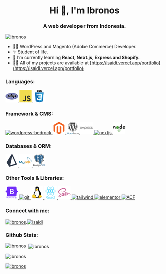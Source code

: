 <h1 align="center">Hi 👋, I'm Ibronos</h1>
<h3 align="center">A web developer from Indonesia.</h3>
<p align="left">
  <img src="https://komarev.com/ghpvc/?username=ibronos&label=Profile%20views&color=0e75b6&style=flat" alt="ibronos" />
</p>

- 👩‍🏭 WordPress and Magento (Adobe Commerce) Developer.
- ✨ Student of life. 
- 🌱 I’m currently learning **React, Next.js, Express and Shopify.** 
- 👨‍💻 All of my projects are available at [https://isaidi.vercel.app/portfolio](https://isaidi.vercel.app/portfolio) 


<h3 align="left">Languages:</h3>
<a href="https://www.php.net" target="_blank" rel="noreferrer">
    <img src="https://raw.githubusercontent.com/devicons/devicon/master/icons/php/php-original.svg" alt="php" width="40" height="40" />
</a>
<a href="https://developer.mozilla.org/en-US/docs/Web/JavaScript" target="_blank" rel="noreferrer">
    <img src="https://raw.githubusercontent.com/devicons/devicon/master/icons/javascript/javascript-original.svg" alt="javascript" width="40" height="40" />
</a>
<a href="https://www.w3schools.com/css/" target="_blank" rel="noreferrer">
    <img src="https://raw.githubusercontent.com/devicons/devicon/master/icons/css3/css3-original-wordmark.svg" alt="css3" width="40" height="40" />
</a>
  
  
<h3 align="left">Framework & CMS:</h3>
<a href="https://roots.io/bedrock/" target="_blank" rel="noreferrer">
    <img src="https://camo.githubusercontent.com/760b4dd0c64160863375115020f822563ac62eaf26761cde4fd26e8a4e70040a/68747470733a2f2f63646e2e726f6f74732e696f2f6170702f75706c6f6164732f6c6f676f2d626564726f636b2e737667" alt="wordpress-bedrock" width="auto" height="34" />
</a>
<a href="https://about.magento.com/Magento-Commerce" target="_blank" rel="noreferrer">
    <img src="https://raw.githubusercontent.com/devicons/devicon/master/icons/magento/magento-original.svg" alt="magento" width="40" height="40" />
</a>
<a href="https://wordpress.org/" target="_blank" rel="noreferrer">
    <img src="https://raw.githubusercontent.com/devicons/devicon/master/icons/wordpress/wordpress-original.svg" alt="wordpress" width="40" height="40" />
</a>
<a href="https://expressjs.com" target="_blank" rel="noreferrer">
    <img src="https://raw.githubusercontent.com/devicons/devicon/master/icons/express/express-original-wordmark.svg" alt="express" width="40" height="40" />
</a>
<a href="https://nextjs.org/" target="_blank" rel="noreferrer">
    <img src="https://cdn.worldvectorlogo.com/logos/nextjs-2.svg" alt="nextjs" width="40" height="40" />
</a>
<a href="https://nodejs.org" target="_blank" rel="noreferrer">
    <img src="https://raw.githubusercontent.com/devicons/devicon/master/icons/nodejs/nodejs-original-wordmark.svg" alt="nodejs" width="40" height="40" />
</a>

  


<h3 align="left">Databases & ORM:</h3>
<a href="https://www.prisma.io/" target="_blank" rel="noreferrer">
    <img src="https://raw.githubusercontent.com/devicons/devicon/master/icons/prisma/prisma-original.svg" alt="prisma" width="40" height="40" />
</a>
<a href="https://www.mysql.com/" target="_blank" rel="noreferrer">
    <img src="https://raw.githubusercontent.com/devicons/devicon/master/icons/mysql/mysql-original-wordmark.svg" alt="mysql" width="40" height="40" />
</a>
<a href="https://www.postgresql.org" target="_blank" rel="noreferrer">
    <img src="https://raw.githubusercontent.com/devicons/devicon/master/icons/postgresql/postgresql-original-wordmark.svg" alt="postgresql" width="40" height="40" />
</a>





<h3 align="left">Other Tools & Libraries:</h3>
<p align="left">
  <a href="https://getbootstrap.com" target="_blank" rel="noreferrer">
    <img src="https://raw.githubusercontent.com/devicons/devicon/master/icons/bootstrap/bootstrap-plain-wordmark.svg" alt="bootstrap" width="40" height="40" />
  </a>
  <a href="https://git-scm.com/" target="_blank" rel="noreferrer">
    <img src="https://www.vectorlogo.zone/logos/git-scm/git-scm-icon.svg" alt="git" width="40" height="40" />
  </a>
  <a href="https://www.linux.org/" target="_blank" rel="noreferrer">
    <img src="https://raw.githubusercontent.com/devicons/devicon/master/icons/linux/linux-original.svg" alt="linux" width="40" height="40" />
  </a>
  <a href="https://reactjs.org/" target="_blank" rel="noreferrer">
    <img src="https://raw.githubusercontent.com/devicons/devicon/master/icons/react/react-original-wordmark.svg" alt="react" width="40" height="40" />
  </a>
  <a href="https://sass-lang.com" target="_blank" rel="noreferrer">
    <img src="https://raw.githubusercontent.com/devicons/devicon/master/icons/sass/sass-original.svg" alt="sass" width="40" height="40" />
  </a>
  <a href="https://tailwindcss.com/" target="_blank" rel="noreferrer">
    <img src="https://www.vectorlogo.zone/logos/tailwindcss/tailwindcss-icon.svg" alt="tailwind" width="40" height="40" />
  </a>
  <a href="https://elementor.com/" target="_blank" rel="noreferrer">
    <img src="https://elementor.com/marketing/wp-content/uploads/2021/10/Elementor-Logo-Symbol-Red.svg" alt="elementor" width="40" height="40" />
  </a>
  <a href="https://www.advancedcustomfields.com/" target="_blank" rel="noreferrer">
    <img src="https://ps.w.org/advanced-custom-fields/assets/icon-256x256.png" alt="ACF" width="40" height="40" />
  </a>
</p>


<h3 align="left">Connect with me:</h3>
<p align="left">
  <a href="https://twitter.com/ibronos" target="blank">
    <img align="center" src="https://raw.githubusercontent.com/rahuldkjain/github-profile-readme-generator/master/src/images/icons/Social/twitter.svg" alt="ibronos" height="30" width="40" />
  </a>
  <a href="https://www.leetcode.com/isaidi" target="blank">
    <img align="center" src="https://raw.githubusercontent.com/rahuldkjain/github-profile-readme-generator/master/src/images/icons/Social/leet-code.svg" alt="isaidi" height="30" width="40" />
  </a>
</p>


<h3 align="left">Github Stats:</h3>
<p>
  <img align="left" src="https://github-readme-stats.vercel.app/api/top-langs?username=ibronos&show_icons=true&locale=en&layout=compact" alt="ibronos" />
</p>
<p>&nbsp; <img align="center" src="https://github-readme-stats.vercel.app/api?username=ibronos&show_icons=true&locale=en" alt="ibronos" />
</p>
<p>
  <img align="center" src="https://github-readme-streak-stats.herokuapp.com/?user=ibronos&" alt="ibronos" />
</p>

<p align="left">
  <a href="https://github.com/ryo-ma/github-profile-trophy">
    <img src="https://github-profile-trophy.vercel.app/?username=ibronos" alt="ibronos" />
  </a>
</p> 
